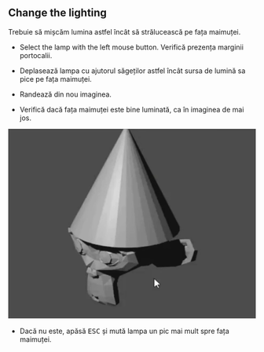 ## Change the lighting

Trebuie să mișcăm lumina astfel încât să strălucească pe fața maimuței.

+ Select the lamp with the left mouse button. Verifică prezența marginii portocalii.

+ Deplasează lampa cu ajutorul săgeților astfel încât sursa de lumină sa pice pe fața maimuței.

+ Randează din nou imaginea.

+ Verifică dacă fața maimuței este bine luminată, ca în imaginea de mai jos.

![Bine iluminat](images/well-lit.png)

+ Dacă nu este, apăsă <kbd>ESC</kbd> și mută lampa un pic mai mult spre fața maimuței.